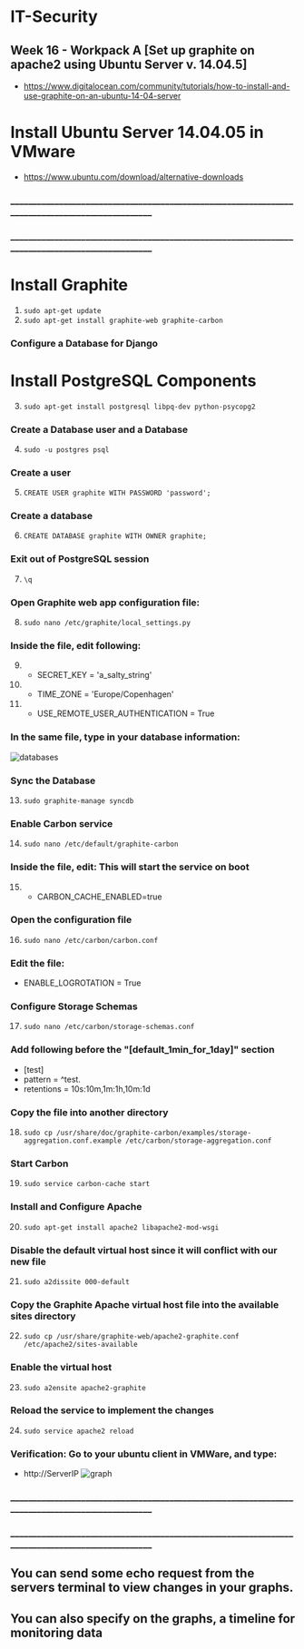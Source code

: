 # IT-Security

## Week 16 - Workpack A [Set up graphite on apache2 using Ubuntu Server v. 14.04.5]
* https://www.digitalocean.com/community/tutorials/how-to-install-and-use-graphite-on-an-ubuntu-14-04-server

# Install Ubuntu Server 14.04.05 in VMware
* https://www.ubuntu.com/download/alternative-downloads

### ________________________________________________________________________________________________
### ________________________________________________________________________________________________

# Install Graphite
1) `sudo apt-get update`
2) `sudo apt-get install graphite-web graphite-carbon`

### Configure a Database for Django
# Install PostgreSQL Components
3) `sudo apt-get install postgresql libpq-dev python-psycopg2`

### Create a Database user and a Database

4) `sudo -u postgres psql`

### Create a user
5) `CREATE USER graphite WITH PASSWORD 'password';`
### Create a database
6) `CREATE DATABASE graphite WITH OWNER graphite;`
### Exit out of PostgreSQL session
7) `\q`

### Open Graphite web app configuration file:
8) `sudo nano /etc/graphite/local_settings.py`

### Inside the file, edit following:
9) * SECRET_KEY = 'a_salty_string'
10) * TIME_ZONE = 'Europe/Copenhagen'
11) * USE_REMOTE_USER_AUTHENTICATION = True

### In the same file, type in your database information:
![databases](https://cloud.githubusercontent.com/assets/23449056/25485387/0db0b204-2b5e-11e7-87a3-ac050c493ed3.PNG)
### Sync the Database
13) `sudo graphite-manage syncdb`

### Enable Carbon service
14) `sudo nano /etc/default/graphite-carbon`

### Inside the file, edit: This will start the service on boot
15) * CARBON_CACHE_ENABLED=true

### Open the configuration file
16) `sudo nano /etc/carbon/carbon.conf`

### Edit the file:
* ENABLE_LOGROTATION = True

### Configure Storage Schemas
17) `sudo nano /etc/carbon/storage-schemas.conf`

### Add following before the "[default_1min_for_1day]" section
* [test]
* pattern = ^test\.
* retentions = 10s:10m,1m:1h,10m:1d

### Copy the file into another directory
18) `sudo cp /usr/share/doc/graphite-carbon/examples/storage-aggregation.conf.example /etc/carbon/storage-aggregation.conf`

### Start Carbon
19) `sudo service carbon-cache start`

### Install and Configure Apache
20) `sudo apt-get install apache2 libapache2-mod-wsgi`
### Disable the default virtual host since it will conflict with our new file
21) `sudo a2dissite 000-default`
### Copy the Graphite Apache virtual host file into the available sites directory
22) `sudo cp /usr/share/graphite-web/apache2-graphite.conf /etc/apache2/sites-available`
### Enable the virtual host
23) `sudo a2ensite apache2-graphite`
### Reload the service to implement the changes
24) `sudo service apache2 reload`


### Verification: Go to your ubuntu client in VMWare, and type:
* http://ServerIP
![graph](https://cloud.githubusercontent.com/assets/23449056/25485381/08cc03ce-2b5e-11e7-887f-a3ace23e0009.PNG)

### ________________________________________________________________________________________________
### ________________________________________________________________________________________________

## You can send some echo request from the servers terminal to view changes in your graphs.
## You can also specify on the graphs, a timeline for monitoring data

